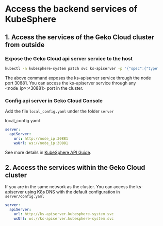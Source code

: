 # Access the backend services of KubeSphere

## 1. Access the services of the Geko Cloud cluster from outside

### Expose the Geko Cloud api server service to the host

```sh
kubectl -n kubesphere-system patch svc ks-apiserver -p '{"spec":{"type":"NodePort","ports":[{"name":"ks-apiserver","port":80,"protocal":"TCP","targetPort":9090,"nodePort":30881}]}}'
```

The above command exposes the ks-apiserver service through the node port 30881. You can access the ks-apiserver service through any <node_ip>:<30881> port in the cluster.

### Config api server in Geko Cloud Console

Add the file `local_config.yaml` under the folder `server`

local_config.yaml

```yaml
server:
  apiServer:
    url: http://node_ip:30881
    wsUrl: ws://node_ip:30881
```

See more details in [KubeSphere API Guide](https://kubesphere.io/docs/v2.1/zh-CN/api-reference/api-guide/).

## 2. Access the services within the Geko Cloud cluster

If you are in the same network as the cluster. You can access the ks-apiserver using K8s DNS with the default configuration in `server/config.yaml`

```yaml
server:
  apiServer:
    url: http://ks-apiserver.kubesphere-system.svc
    wsUrl: ws://ks-apiserver.kubesphere-system.svc
```
